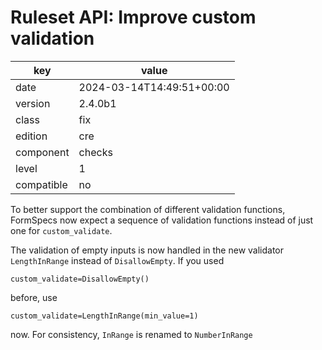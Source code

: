 [//]: # (werk v2)
# Ruleset API: Improve custom validation

key        | value
---------- | ---
date       | 2024-03-14T14:49:51+00:00
version    | 2.4.0b1
class      | fix
edition    | cre
component  | checks
level      | 1
compatible | no

To better support the combination of different validation functions, FormSpecs now expect a sequence of validation functions instead of just one for `custom_validate`.

The validation of empty inputs is now handled in the new validator `LengthInRange` instead of `DisallowEmpty`.
If you used
```
custom_validate=DisallowEmpty()
```
before, use
```
custom_validate=LengthInRange(min_value=1)
```
now.
For consistency, `InRange` is renamed to `NumberInRange`
